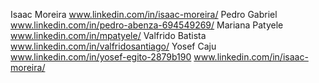 Isaac Moreira www.linkedin.com/in/isaac-moreira/
Pedro Gabriel www.linkedin.com/in/pedro-abenza-694549269/
Mariana Patyele www.linkedin.com/in/mpatyele/
Valfrido Batista www.linkedin.com/in/valfridosantiago/
Yosef Caju www.linkedin.com/in/yosef-egito-2879b190
www.linkedin.com/in/isaac-moreira/




